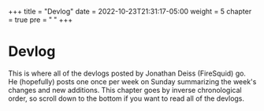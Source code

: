 +++
title = "Devlog"
date = 2022-10-23T21:31:17-05:00
weight = 5
chapter = true
pre = "<b> </b>"
+++

# Devlog

This is where all of the devlogs posted by Jonathan Deiss (FireSquid) go. He (hopefully) posts one once per week on Sunday summarizing the week's changes and new additions. This chapter goes by inverse chronological order, so scroll down to the bottom if you want to read all of the devlogs.
